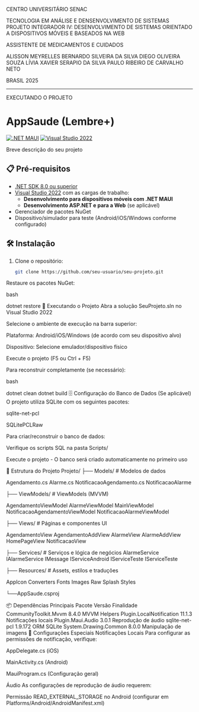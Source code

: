 CENTRO UNIVERSITÁRIO SENAC

TECNOLOGIA EM ANÁLISE E DENSENVOLVIMENTO DE SISTEMAS
PROJETO INTEGRADOR IV: DESENVOLVIMENTO DE SISTEMAS ORIENTADO A DISPOSITIVOS MÓVEIS E BASEADOS NA WEB


ASSISTENTE DE MEDICAMENTOS E CUIDADOS


ALISSON MEYRELLES
BERNARDO SILVEIRA DA SILVA
DIEGO OLIVEIRA SOUZA
LÍVIA XAVIER SERAPIO DA SILVA
PAULO RIBEIRO DE CARVALHO NETO


BRASIL 2025

------------------------------------------------------------------------------------------------------------------------------------------------------------------------------------------------------------------------------------------------------------------

EXECUTANDO O PROJETO

# AppSaude (Lembre+)

[![.NET MAUI](https://img.shields.io/badge/.NET%20MAUI-8.0+-512BD4?logo=.net)](https://dotnet.microsoft.com/apps/maui)
[![Visual Studio 2022](https://img.shields.io/badge/Visual%20Studio-2022-5C2D91?logo=visual-studio)](https://visualstudio.microsoft.com/)

Breve descrição do seu projeto

## 📋 Pré-requisitos

- [.NET SDK 8.0 ou superior](https://dotnet.microsoft.com/download)
- [Visual Studio 2022](https://visualstudio.microsoft.com/) com as cargas de trabalho:
  - **Desenvolvimento para dispositivos móveis com .NET MAUI**
  - **Desenvolvimento ASP.NET e para a Web** (se aplicável)
- Gerenciador de pacotes NuGet
- Dispositivo/simulador para teste (Android/iOS/Windows conforme configurado)

## 🛠️ Instalação

1. Clone o repositório:
   ```bash
   git clone https://github.com/seu-usuario/seu-projeto.git
Restaure os pacotes NuGet:

bash

dotnet restore
🚀 Executando o Projeto
Abra a solução SeuProjeto.sln no Visual Studio 2022

Selecione o ambiente de execução na barra superior:

Plataforma: Android/iOS/Windows (de acordo com seu dispositivo alvo)

Dispositivo: Selecione emulador/dispositivo físico

Execute o projeto (F5 ou Ctrl + F5)

Para reconstruir completamente (se necessário):

bash

dotnet clean
dotnet build
🗄️ Configuração do Banco de Dados (Se aplicável)
O projeto utiliza SQLite com os seguintes pacotes:

sqlite-net-pcl

SQLitePCLRaw

Para criar/reconstruir o banco de dados:

Verifique os scripts SQL na pasta Scripts/

Execute o projeto - O banco será criado automaticamente no primeiro uso

📂 Estrutura do Projeto
Projeto/
├── Models/          # Modelos de dados

  Agendamento.cs
  Alarme.cs
  NotificacaoAgendamento.cs
  NotificacaoAlarme

├── ViewModels/      # ViewModels (MVVM)

  AgendamentoViewModel
  AlarmeViewModel
  MainViewModel
  NotificacaoAgendamentoViewModel
  NotificacaoAlarmeViewModel


├── Views/           # Páginas e componentes UI

  AgendamentoView
  AgendamentoAddView
  AlarmeView
  AlarmeAddView
  HomePageView
  NotificacaoView

├── Services/        # Serviços e lógica de negócios
  AlarmeService
  IAlarmeService
  IMessage
  IServiceAndroid
  IServiceTeste
  IServiceTeste

├── Resources/       # Assets, estilos e traduções

  AppIcon
  Converters
  Fonts
  Images
  Raw
  Splash
  Styles

└──AppSaude.csproj

📦 Dependências Principais
Pacote	Versão	Finalidade
CommunityToolkit.Mvvm	8.4.0	MVVM Helpers
Plugin.LocalNotification	11.1.3	Notificações locais
Plugin.Maui.Audio	3.0.1	Reprodução de áudio
sqlite-net-pcl	1.9.172	ORM SQLite
System.Drawing.Common	8.0.0	Manipulação de imagens
🔧 Configurações Especiais
Notificações Locais
Para configurar as permissões de notificação, verifique:

AppDelegate.cs (iOS)

MainActivity.cs (Android)

MauiProgram.cs (Configuração geral)

Áudio
As configurações de reprodução de áudio requerem:

Permissão READ_EXTERNAL_STORAGE no Android (configurar em Platforms/Android/AndroidManifest.xml)


